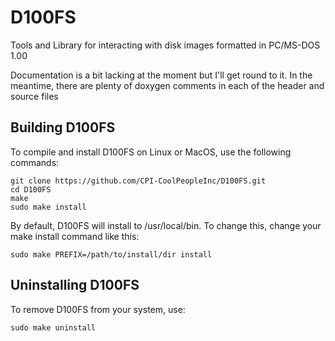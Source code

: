 # D100FS

Tools and Library for interacting with disk images formatted in PC/MS-DOS 1.00

Documentation is a bit lacking at the moment but I'll get round to it. In the meantime, there
are plenty of doxygen comments in each of the header and source files

## Building D100FS

To compile and install D100FS on Linux or MacOS, use the following commands:

```
git clone https://github.com/CPI-CoolPeopleInc/D100FS.git
cd D100FS
make
sudo make install
```

By default, D100FS will install to /usr/local/bin. To change this, change your make install command like this:

```
sudo make PREFIX=/path/to/install/dir install
```

## Uninstalling D100FS

To remove D100FS from your system, use:

```
sudo make uninstall
```

